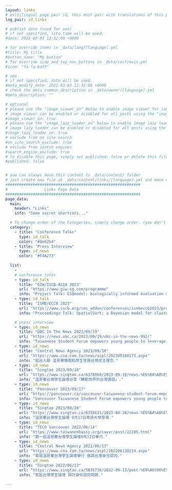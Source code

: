 ```yaml
---
layout: links
# multilingual page pair id, this must pair with translations of this page. (This name must be unique)
lng_pair: id_links

# publish date (used for seo)
# if not specified, site.time will be used.
#date: 2022-03-03 12:32:00 +0000

# for override items in _data/lang/[language].yml
#title: My title
#button_name: "My button"
# for override side_and_top_nav_buttons in _data/conf/main.yml
#icon: "fa fa-bath"

# seo
# if not specified, date will be used.
#meta_modify_date: 2022-03-03 12:32:00 +0000
# check the meta_common_description in _data/owner/[language].yml
#meta_description: ""

# optional
# please use the "image_viewer_on" below to enable image viewer for individual pages or posts (_posts/ or [language]/_posts folders).
# image viewer can be enabled or disabled for all posts using the "image_viewer_posts: true" setting in _data/conf/main.yml.
#image_viewer_on: true
# please use the "image_lazy_loader_on" below to enable image lazy loader for individual pages or posts (_posts/ or [language]/_posts folders).
# image lazy loader can be enabled or disabled for all posts using the "image_lazy_loader_posts: true" setting in _data/conf/main.yml.
#image_lazy_loader_on: true
# exclude from on site search
#on_site_search_exclude: true
# exclude from search engines
#search_engine_exclude: true
# to disable this page, simply set published: false or delete this file
#published: false


# you can always move this content to _data/content/ folder
# just create new file at _data/content/links/[language].yml and move content below.
###########################################################
#                Links Page Data
###########################################################
page_data:
  main:
    header: "Links"
    info: "Some secret shortcuts..."

  # To change order of the Categories, simply change order. (you don't need to change list order.)
  category:
    - title: "Conference Talks"
      type: id_talk
      color: "#8e62b4"
    - title: "Press Interview"
      type: id_news
      color: "#F4A273"
  
  list:
    -
    # conference talks
    - type: id_talk
      title: "GIW/ISCB-ASIA 2023"
      url: "https://www.giw-sg.com/programme"
      info: "Project Talk: ESQmodel: biologically informed evaluation of 2-D cell segmentation quality in multiplexed tissue images."
    - type: id_talk
      title: "ISMB/ECCB 2023"
      url: "https://www.iscb.org/cms_addon/conferences/ismbeccb2023/proceedings.php#MLCSB"
      info: "Proceedings Talk: SpatialSort: a Bayesian model for clustering and cell population annotation of spatial proteomics data."

    # press interview
    - type: id_news
      title: "UBC In The News 2023/09/19"
      url: "https://news.ubc.ca/2023/09/19/ubc-in-the-news-992/"
      info: "Taiwanese Student Forum empowers young people to leverage culture and values to benefit the community."
    - type: id_news
      title: "Central News Agency 2023/09/18"
      url: "https://www.cna.com.tw/news/aipl/202309180173.aspx"
      info: "挺台入聯 溫哥華僑胞和學生宣揚台灣民主理念."
    - type: id_news
      title: "Singtao 2023/09/18"
      url: "https://www.singtao.ca/6378068/2023-09-18/news-%E6%BA%AB%E5%93%A5%E8%8F%AF%E5%8F%B0%E7%81%A3%E5%AD%B8%E7%94%9F%E8%AB%96%E5%A3%87%E5%88%86%E4%BA%AB%E3%80%8C%E8%BD%89%E5%8B%95%E4%B8%96%E7%95%8C%E7%9A%84%E5%8F%B0%E7%81%A3%E5%83%B9%E5%80%BC%E3%80%8D/?variant=zh-hk"
      info: "溫哥華台灣學生論壇分享「轉動世界的台灣價值」."
    - type: id_news
      title: "Pancouver 2023/09/17"
      url: "https://pancouver.ca/vancouver-taiwanese-student-forum-empowers-young-people-to-leverage-culture-and-values-to-benefit-the-community/"
      info: "Vancouver Taiwanese Student Forum empowers young people to leverage culture and values to benefit the community."
    - type: id_news
      title: "Singtao 2023/08/28"
      url: "https://www.singtao.ca/6358631/2023-08-28/news-%E6%BA%AB%E5%93%A5%E8%8F%AF%E5%8F%B0%E7%81%A3%E5%AD%B8%E7%94%9F%E8%AB%96%E5%A3%87++9%E6%9C%8817%E6%97%A5%E5%8D%91%E8%A9%A9%E5%A4%A7%E5%AD%B8%E7%99%BB%E5%A0%B4/?variant=zh-hk"
      info: "溫哥華台灣學生論壇 9月17日卑詩大學登場."
    - type: id_news
      title: "TECO Vancouver 2022/06/14"
      url: "https://www.taiwanembassy.org/cayvr/post/22285.html"
      info: "第一屆溫哥華台灣學生論壇6月12日舉行."
    - type: id_news
      title: "Central News Agency 2022/06/13"
      url: "https://www.cna.com.tw/news/aipl/202206130214.aspx"
      info: "首屆溫哥華台灣學生論壇舉行 強調台灣身分認同."
    - type: id_news
      title: "Singtao 2022/06/13"
      url: "https://www.singtao.ca/5835716/2022-06-13/post-%E9%A6%96%E5%B1%86%E5%8F%B0%E7%81%A3%E5%AD%B8%E7%94%9F%E8%AB%96%E5%A3%87-%E6%8E%A2%E8%A8%8E%E8%BA%AB%E4%BB%BD%E8%AA%8D%E5%90%8C%E5%95%8F%E9%A1%8C/?variant=zh-hk"
      info: "首屆台灣學生論壇 探討身份認同問題."

---
```

